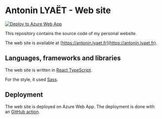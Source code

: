 # Antonin LYAËT - Web site

[![Deploy to Azure Web App](https://github.com/syukoGit/my-web-site/actions/workflows/azure-static-web-apps-white-forest-0c941b603.yml/badge.svg?branch=prod)](https://github.com/syukoGit/my-web-site/actions/workflows/azure-static-web-apps-white-forest-0c941b603.yml)

This repository contains the source code of my personal website.

The web site is available at [https://antonin.lyaet.fr](https://antonin.lyaet.fr).

## Languages, frameworks and libraries

The web site is written in [React TypeScript](https://en.reactjs.org/).

For the style, it used [Sass](https://sass-lang.com/).

## Deployment

The web site is deployed on Azure Web App.
The deployment is done with an [GitHub action](https://github.com/syukoGit/my-web-site/blob/master/.github/workflows/prod_build-deploy-website-on-azure.yml).
